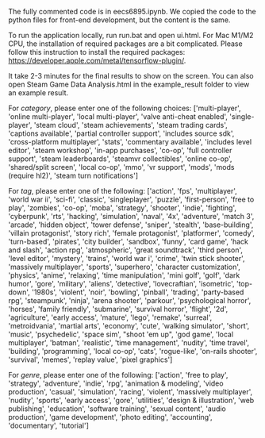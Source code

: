 The fully commented code is in eecs6895.ipynb. We copied the code to the python files for front-end development, but the content is the same.

To run the application locally, run run.bat and open ui.html.
For Mac M1/M2 CPU, the installation of required packages are a bit complicated. Please follow this instruction to install the required packages: https://developer.apple.com/metal/tensorflow-plugin/.

It take 2-3 minutes for the final results to show on the screen. You can also open Steam Game Data Analysis.html in the example_result folder to view an example result.




For _category_, please enter one of the following choices:
['multi-player',
 'online multi-player',
 'local multi-player',
 'valve anti-cheat enabled',
 'single-player',
 'steam cloud',
 'steam achievements',
 'steam trading cards',
 'captions available',
 'partial controller support',
 'includes source sdk',
 'cross-platform multiplayer',
 'stats',
 'commentary available',
 'includes level editor',
 'steam workshop',
 'in-app purchases',
 'co-op',
 'full controller support',
 'steam leaderboards',
 'steamvr collectibles',
 'online co-op',
 'shared/split screen',
 'local co-op',
 'mmo',
 'vr support',
 'mods',
 'mods (require hl2)',
 'steam turn notifications']
 
 For _tag_, please enter one of the following:
 ['action',
 'fps',
 'multiplayer',
 'world war ii',
 'sci-fi',
 'classic',
 'singleplayer',
 'puzzle',
 'first-person',
 'free to play',
 'zombies',
 'co-op',
 'moba',
 'strategy',
 'shooter',
 'indie',
 'fighting',
 'cyberpunk',
 'rts',
 'hacking',
 'simulation',
 'naval',
 '4x',
 'adventure',
 'match 3',
 'arcade',
 'hidden object',
 'tower defense',
 'sniper',
 'stealth',
 'base-building',
 'villain protagonist',
 'story rich',
 'female protagonist',
 'platformer',
 'comedy',
 'turn-based',
 'pirates',
 'city builder',
 'sandbox',
 'funny',
 'card game',
 'hack and slash',
 'action rpg',
 'atmospheric',
 'great soundtrack',
 'third person',
 'level editor',
 'mystery',
 'trains',
 'world war i',
 'crime',
 'twin stick shooter',
 'massively multiplayer',
 'sports',
 'superhero',
 'character customization',
 'physics',
 'anime',
 'relaxing',
 'time manipulation',
 'mini golf',
 'golf',
 'dark humor',
 'gore',
 'military',
 'aliens',
 'detective',
 'lovecraftian',
 'isometric',
 'top-down',
 '1980s',
 'violent',
 'noir',
 'bowling',
 'pinball',
 'trading',
 'party-based rpg',
 'steampunk',
 'ninja',
 'arena shooter',
 'parkour',
 'psychological horror',
 'horses',
 'family friendly',
 'submarine',
 'survival horror',
 'flight',
 '2d',
 'agriculture',
 'early access',
 'mature',
 'lego',
 'remake',
 'surreal',
 'metroidvania',
 'martial arts',
 'economy',
 'cute',
 'walking simulator',
 'short',
 'music',
 'psychedelic',
 'space sim',
 "shoot 'em up",
 'god game',
 'local multiplayer',
 'batman',
 'realistic',
 'time management',
 'nudity',
 'time travel',
 'building',
 'programming',
 'local co-op',
 'cats',
 'rogue-like',
 'on-rails shooter',
 'survival',
 'memes',
 'replay value',
 'pixel graphics']
 
 For _genre_, please enter one of the following:
 ['action',
 'free to play',
 'strategy',
 'adventure',
 'indie',
 'rpg',
 'animation & modeling',
 'video production',
 'casual',
 'simulation',
 'racing',
 'violent',
 'massively multiplayer',
 'nudity',
 'sports',
 'early access',
 'gore',
 'utilities',
 'design & illustration',
 'web publishing',
 'education',
 'software training',
 'sexual content',
 'audio production',
 'game development',
 'photo editing',
 'accounting',
 'documentary',
 'tutorial']
